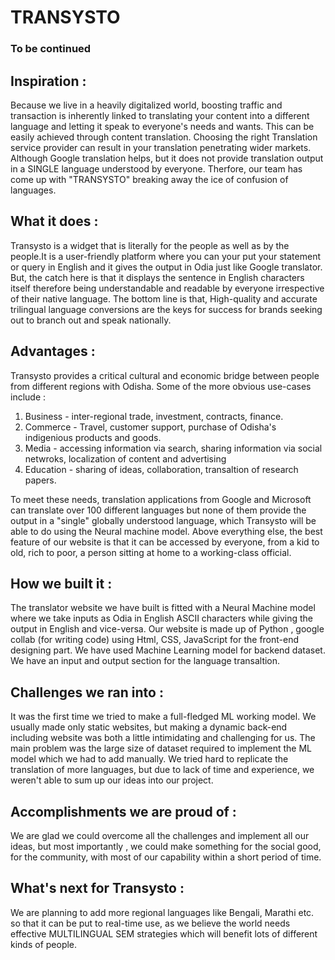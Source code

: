 # TRANSYSTO

### To be continued

## Inspiration :
Because we live in a heavily digitalized world, boosting traffic and transaction is inherently linked to translating your content into a different language and letting it speak to everyone's needs and wants. This can be easily achieved through content translation. Choosing the right Translation service provider can result in your translation penetrating wider markets. Although Google translation helps, but it does not provide translation output in a SINGLE language understood by everyone. Therfore, our team has come up with "TRANSYSTO" breaking away the ice of confusion of languages.

## What it does :
Transysto is a widget that is literally for the people as well as by the people.It is a user-friendly platform where you can your put your statement or query in English and it gives the output in Odia just like Google translator. But, the catch here is that it displays the sentence in English characters itself therefore being understandable and readable by everyone irrespective of their native language. The bottom line is that, High-quality and accurate trilingual language conversions are the keys for success for brands seeking out to branch out and speak nationally. 

## Advantages :
Transysto provides a critical cultural and economic bridge between people from different regions with Odisha. Some of the more obvious use-cases include :
1. Business - inter-regional trade, investment, contracts, finance.
2. Commerce - Travel, customer support, purchase of Odisha's indigenious products and goods.
3. Media - accessing information via search, sharing information via social netwroks, localization of content and advertising
4. Education - sharing of ideas, collaboration, transaltion of research papers.

To meet these needs, translation applications from Google and Microsoft can translate over 100 different languages but none of them provide the output in a "single" globally understood language, which Transysto will be able to do using the Neural machine model. 
Above everything else, the best feature of our website is that it can be accessed by everyone, from a kid to old, rich to poor, a person sitting at home to a working-class official.

## How we built it :
The translator website we have built is fitted with a Neural Machine model where we take inputs as Odia in English ASCII characters while giving the output in English and vice-versa. Our website is made up of Python , google collab (for writing code) using Html, CSS, JavaScript for the front-end designing part. We have used Machine Learning model for backend dataset. We have an input and output section for the language transaltion. 

## Challenges we ran into :
It was the first time we tried to make a full-fledged ML working model. We usually made only static websites, but making a dynamic back-end including website was both a little intimidating and challenging for us. The main problem was the large size of dataset required to implement the ML model which we had to add manually. We tried hard to replicate the translation of more languages, but due to lack of time and experience, we weren't able to sum up our ideas into our project.

## Accomplishments we are proud of :
We are glad we could overcome all the challenges and implement all our ideas, but most importantly , we could make something for the social good, for the community, with most of our capability within a short period of time.

## What's next for Transysto :
We are planning to add more regional languages like Bengali, Marathi etc. so that it can be put to real-time use, as we believe the world needs effective MULTILINGUAL SEM strategies which will benefit lots of different kinds of people.


